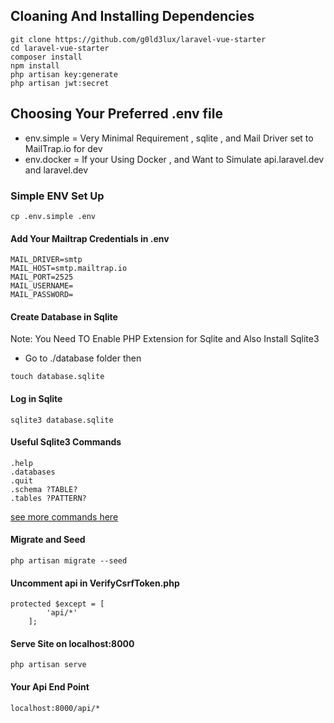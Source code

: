## Cloaning And Installing Dependencies

```
git clone https://github.com/g0ld3lux/laravel-vue-starter
cd laravel-vue-starter
composer install
npm install
php artisan key:generate
php artisan jwt:secret
```


## Choosing Your Preferred .env file

- env.simple = Very Minimal Requirement , sqlite , and Mail Driver set to MailTrap.io for dev
- env.docker = If your Using Docker , and Want to Simulate api.laravel.dev and laravel.dev 


### Simple ENV Set Up

```
cp .env.simple .env
```

#### Add Your Mailtrap Credentials in .env

```
MAIL_DRIVER=smtp
MAIL_HOST=smtp.mailtrap.io
MAIL_PORT=2525
MAIL_USERNAME=
MAIL_PASSWORD=

```

#### Create Database in Sqlite

Note: You Need TO Enable PHP Extension for Sqlite and Also Install Sqlite3

- Go to ./database folder then

```
touch database.sqlite
```

#### Log in Sqlite

```
sqlite3 database.sqlite
```

#### Useful Sqlite3 Commands

```
.help
.databases
.quit
.schema ?TABLE?
.tables ?PATTERN?
```

[see more commands here]((https://www.tutorialspoint.com/sqlite/sqlite_commands.htm))

#### Migrate and Seed

```
php artisan migrate --seed
```

#### Uncomment api in VerifyCsrfToken.php

```
protected $except = [
        'api/*'
    ];
```

#### Serve Site on localhost:8000

```
php artisan serve
```

#### Your Api End Point

```
localhost:8000/api/*
```
